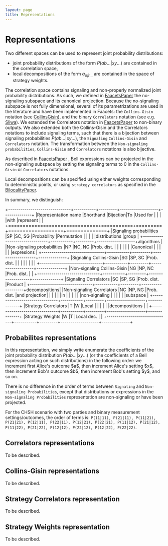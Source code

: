 ```yaml
---
layout: page
title: Representations
---
```


Representations
===============

Two different spaces can be used to represent joint probability
distributions:

-   joint probability distributions of the form $P(ab...|xy...)$ are
    contained in the correlation space,
-   local decompositions of the form $q_{\alpha \beta ...}$ are
    contained in the space of strategy weights.

The correlation space contains signaling and non-properly normalized
joint probability distributions. As such, we defined in
[FaacetsPaper](http://www.arxiv.org) the no-signaling subspace and its
canonical projection. Because the no-signaling subspace is not fully
dimensional, several of its parametrizations are used in the literature
and have been implemented in Faacets: the `Collins-Gisin` notation (see
[CollinsGisin](http://dx.doi.org/10.1088/0305-4470/37/5/021)), and the
binary `Correlators` notation (see e.g.
[Sliwa](http://dx.doi.org/10.1016/S0375-9601(03)01115-0)). We extended
the Correlators notation in [FaacetsPaper](http://www.arxiv.org) to
non-binary outputs. We also extended both the Collins-Gisin and the
Correlators notations to include signaling terms, such that there is a
bijection between signaling probabilities $P(ab...|xy...)$, the
`Signaling` `Collins-Gisin` and `Correlators` notation. The
transformation between the `Non-signaling` `probabilities`,
`Collins-Gisin` and `Correlators` notations is also bijective.

As described in [FaacetsPaper](http://www.arxiv.org) , Bell expressions
can be projected in the non-signaling subspace by setting the signaling
terms to 0 in the `Collins-Gisin` or `Correlators` notations.

Local decompositions can be specified using either weights corresponding
to deterministic points, or using `strategy correlators` as specified in
the [BilocalityPaper](http://dx.doi.org/10.1103/PhysRevA.85.032119).

In summary, we distinguish:

+-------------------------------+-----------+---------+-------------------+--------------+
|Representation name |Shorthand |Bijection|To |Used for | | | |with
|represent | |
+===============================+===========+=========+===================+==============+
|Signaling probabilities |SP |SC, SG |Probability |Permutation | | | |
|distributions |group |
+-------------------------------+-----------+---------+-------------------+algorithms
| |Non-signaling probabilities |NP |NC, NG |Prob. dist. | | | | | |
|Canonical | | | | | |expresions |
+-------------------------------+-----------+---------+-------------------+--------------+
|Signaling Collins-Gisin |SG |SP, SC |Prob. dist. | | | | | | | |
+-------------------------------+-----------+---------+-------------------+--------------+
|Non-signaling Collins-Gisin |NG |NP, NC |Prob. dist. | |
+-------------------------------+-----------+---------+-------------------+--------------+
|Signaling Correlators |SC |SP, SG |Prob. dist. |Product |
+-------------------------------+-----------+---------+-------------------+decompositions|
|Non-signaling Correlators |NC |NP, NG |Prob. dist. |and projection| | |
| | |in | | | | | |non-signaling | | | | | |subspace |
+-------------------------------+-----------+---------+-------------------+--------------+
|Strategy Correlators |T |W |Local | | | | | |decompositions | |
+-------------------------------+-----------+---------+-------------------+--------------+
|Strategy Weights |W |T |Local dec. | |
+-------------------------------+-----------+---------+-------------------+--------------+

Probabilites representations
----------------------------

In this representation, we simply write enumerate the coefficients of
the joint probability distribution $P(ab...|xy...)$ (or the coefficients
of a Bell expression acting on such distributions) in the following
order: we increment first Alice's outcome \$a\$, then increment Alice's
setting \$x\$, then increment Bob's outcome \$b\$, then increment Bob's
setting \$y\$, and so on.

There is no difference in the order of terms between `Signaling` and
`Non-signaling Probabilities`, except that distributions or expressions
in the `Non-signaling Probabilities` representation are non-signaling or
have been projected.

For the CHSH scenario with two parties and binary measurement
settings/outcomes, the order of terms is:
`P(11|11), P(21|11), P(11|21), P(21|21), P(12|11), P(22|11), P(12|21), P(22|21), P(11|12), P(21|12), P(11|22), P(21|22), P(12|12), P(22|12), P(12|22), P(22|22)`.

Correlators representations
---------------------------

To be described.

Collins-Gisin representations
-----------------------------

To be described.

Strategy Correlators representation
-----------------------------------

To be described.

Strategy Weights representation
-------------------------------

To be described.
